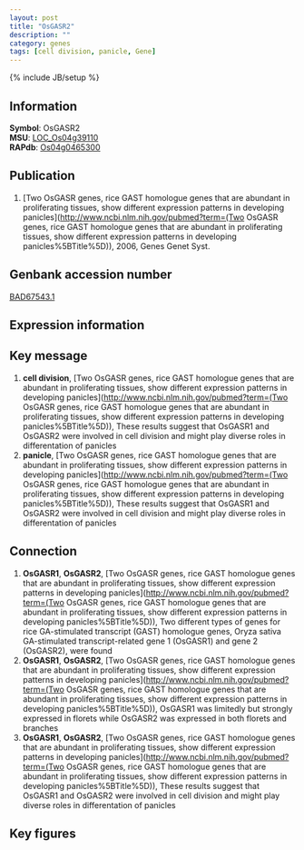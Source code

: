 ```yaml
---
layout: post
title: "OsGASR2"
description: ""
category: genes
tags: [cell division, panicle, Gene]
---
```

{% include JB/setup %}

## Information
__Symbol__: OsGASR2  
__MSU__: [LOC_Os04g39110](http://rice.plantbiology.msu.edu/cgi-bin/ORF_infopage.cgi?orf=LOC_Os04g39110)  
__RAPdb__: [Os04g0465300](http://rapdb.dna.affrc.go.jp/viewer/gbrowse_details/irgsp1?name=Os04g0465300)  

## Publication
1. [Two OsGASR genes, rice GAST homologue genes that are abundant in proliferating tissues, show different expression patterns in developing panicles](http://www.ncbi.nlm.nih.gov/pubmed?term=(Two OsGASR genes, rice GAST homologue genes that are abundant in proliferating tissues, show different expression patterns in developing panicles%5BTitle%5D)), 2006, Genes Genet Syst.

## Genbank accession number
[BAD67543.1](http://www.ncbi.nlm.nih.gov/nuccore/BAD67543.1)

## Expression information

## Key message
1. __cell division__, [Two OsGASR genes, rice GAST homologue genes that are abundant in proliferating tissues, show different expression patterns in developing panicles](http://www.ncbi.nlm.nih.gov/pubmed?term=(Two OsGASR genes, rice GAST homologue genes that are abundant in proliferating tissues, show different expression patterns in developing panicles%5BTitle%5D)),  These results suggest that OsGASR1 and OsGASR2 were involved in cell division and might play diverse roles in differentation of panicles
2. __panicle__, [Two OsGASR genes, rice GAST homologue genes that are abundant in proliferating tissues, show different expression patterns in developing panicles](http://www.ncbi.nlm.nih.gov/pubmed?term=(Two OsGASR genes, rice GAST homologue genes that are abundant in proliferating tissues, show different expression patterns in developing panicles%5BTitle%5D)),  These results suggest that OsGASR1 and OsGASR2 were involved in cell division and might play diverse roles in differentation of panicles

## Connection
1. __OsGASR1__, __OsGASR2__, [Two OsGASR genes, rice GAST homologue genes that are abundant in proliferating tissues, show different expression patterns in developing panicles](http://www.ncbi.nlm.nih.gov/pubmed?term=(Two OsGASR genes, rice GAST homologue genes that are abundant in proliferating tissues, show different expression patterns in developing panicles%5BTitle%5D)), Two different types of genes for rice GA-stimulated transcript (GAST) homologue genes, Oryza sativa GA-stimulated transcript-related gene 1 (OsGASR1) and gene 2 (OsGASR2), were found
2. __OsGASR1__, __OsGASR2__, [Two OsGASR genes, rice GAST homologue genes that are abundant in proliferating tissues, show different expression patterns in developing panicles](http://www.ncbi.nlm.nih.gov/pubmed?term=(Two OsGASR genes, rice GAST homologue genes that are abundant in proliferating tissues, show different expression patterns in developing panicles%5BTitle%5D)),  OsGASR1 was limitedly but strongly expressed in florets while OsGASR2 was expressed in both florets and branches
3. __OsGASR1__, __OsGASR2__, [Two OsGASR genes, rice GAST homologue genes that are abundant in proliferating tissues, show different expression patterns in developing panicles](http://www.ncbi.nlm.nih.gov/pubmed?term=(Two OsGASR genes, rice GAST homologue genes that are abundant in proliferating tissues, show different expression patterns in developing panicles%5BTitle%5D)),  These results suggest that OsGASR1 and OsGASR2 were involved in cell division and might play diverse roles in differentation of panicles

## Key figures



